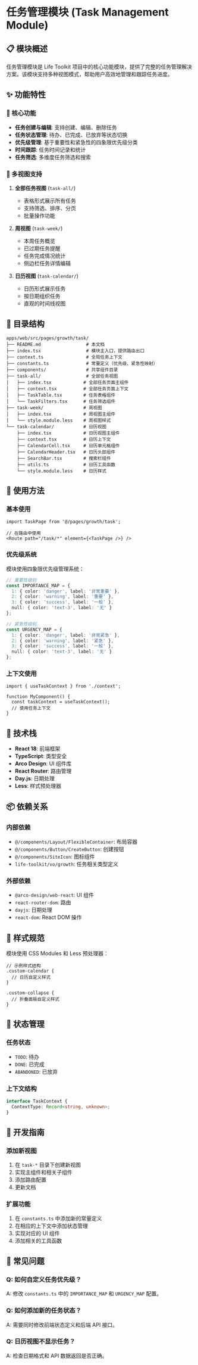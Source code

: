 # 任务管理模块 (Task Management Module)

## 📋 模块概述

任务管理模块是 Life Toolkit 项目中的核心功能模块，提供了完整的任务管理解决方案。该模块支持多种视图模式，帮助用户高效地管理和跟踪任务进度。

## ✨ 功能特性

### 🎯 核心功能
- **任务创建与编辑**: 支持创建、编辑、删除任务
- **任务状态管理**: 待办、已完成、已放弃等状态切换
- **优先级管理**: 基于重要性和紧急性的四象限优先级分类
- **时间跟踪**: 任务时间记录和统计
- **任务筛选**: 多维度任务筛选和搜索

### 📅 多视图支持
1. **全部任务视图** (`task-all/`)
   - 表格形式展示所有任务
   - 支持筛选、排序、分页
   - 批量操作功能

2. **周视图** (`task-week/`)
   - 本周任务概览
   - 已过期任务提醒
   - 任务完成情况统计
   - 侧边栏任务详情编辑

3. **日历视图** (`task-calendar/`)
   - 日历形式展示任务
   - 按日期组织任务
   - 直观的时间线视图

## 📁 目录结构

```
apps/web/src/pages/growth/task/
├── README.md                 # 本文档
├── index.tsx                 # 模块主入口，提供路由出口
├── context.ts                # 全局任务上下文
├── constants.ts              # 常量定义（优先级、紧急性映射）
├── components/               # 共享组件目录
├── task-all/                 # 全部任务视图
│   ├── index.tsx            # 全部任务页面主组件
│   ├── context.tsx          # 全部任务页面上下文
│   ├── TaskTable.tsx        # 任务表格组件
│   └── TaskFilters.tsx      # 任务筛选组件
├── task-week/               # 周视图
│   ├── index.tsx            # 周视图主组件
│   └── style.module.less    # 周视图样式
└── task-calendar/           # 日历视图
    ├── index.tsx            # 日历视图主组件
    ├── context.tsx          # 日历上下文
    ├── CalendarCell.tsx     # 日历单元格组件
    ├── CalendarHeader.tsx   # 日历头部组件
    ├── SearchBar.tsx        # 搜索栏组件
    ├── utils.ts             # 日历工具函数
    └── style.module.less    # 日历样式
```

## 🚀 使用方法

### 基本使用

```tsx
import TaskPage from '@/pages/growth/task';

// 在路由中使用
<Route path="/task/*" element={<TaskPage />} />
```

### 优先级系统

模块使用四象限优先级管理系统：

```typescript
// 重要性级别
const IMPORTANCE_MAP = {
  1: { color: 'danger', label: '非常重要' },
  2: { color: 'warning', label: '重要' },
  3: { color: 'success', label: '一般' },
  null: { color: 'text-3', label: '无' }
};

// 紧急性级别
const URGENCY_MAP = {
  1: { color: 'danger', label: '非常紧急' },
  2: { color: 'warning', label: '紧急' },
  3: { color: 'success', label: '一般' },
  null: { color: 'text-3', label: '无' }
};
```

### 上下文使用

```tsx
import { useTaskContext } from './context';

function MyComponent() {
  const taskContext = useTaskContext();
  // 使用任务上下文
}
```

## 🔧 技术栈

- **React 18**: 前端框架
- **TypeScript**: 类型安全
- **Arco Design**: UI 组件库
- **React Router**: 路由管理
- **Day.js**: 日期处理
- **Less**: 样式预处理器

## 📦 依赖关系

### 内部依赖
- `@/components/Layout/FlexibleContainer`: 布局容器
- `@/components/Button/CreateButton`: 创建按钮
- `@/components/SiteIcon`: 图标组件
- `life-toolkit/vo/growth`: 任务相关类型定义

### 外部依赖
- `@arco-design/web-react`: UI 组件
- `react-router-dom`: 路由
- `dayjs`: 日期处理
- `react-dom`: React DOM 操作

## 🎨 样式规范

模块使用 CSS Modules 和 Less 预处理器：

```less
// 示例样式结构
.custom-calendar {
  // 日历自定义样式
}

.custom-collapse {
  // 折叠面板自定义样式
}
```

## 🔄 状态管理

### 任务状态
- `TODO`: 待办
- `DONE`: 已完成  
- `ABANDONED`: 已放弃

### 上下文结构
```typescript
interface TaskContext {
  ContextType: Record<string, unknown>;
}
```

## 📝 开发指南

### 添加新视图
1. 在 `task-*` 目录下创建新视图
2. 实现主组件和相关子组件
3. 添加路由配置
4. 更新文档

### 扩展功能
1. 在 `constants.ts` 中添加新的常量定义
2. 在相应的上下文中添加状态管理
3. 实现对应的 UI 组件
4. 添加相关的工具函数

## 🐛 常见问题

### Q: 如何自定义任务优先级？
A: 修改 `constants.ts` 中的 `IMPORTANCE_MAP` 和 `URGENCY_MAP` 配置。

### Q: 如何添加新的任务状态？
A: 需要同时修改前端状态定义和后端 API 接口。

### Q: 日历视图不显示任务？
A: 检查日期格式和 API 数据返回是否正确。